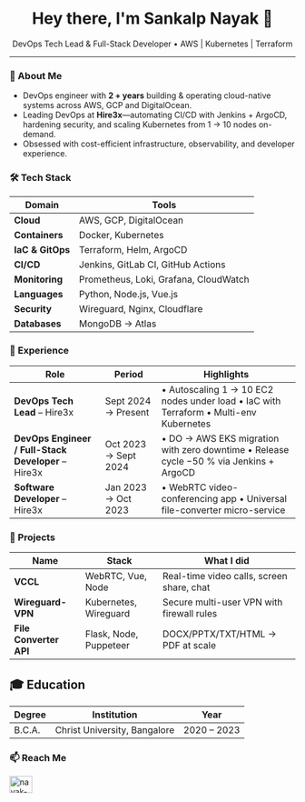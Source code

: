 <h1 align="center">Hey there, I'm <strong>Sankalp Nayak</strong> 👋</h1>

<p align="center">
DevOps Tech Lead & Full-Stack Developer • AWS | Kubernetes | Terraform
</p>

---

### 🚀 About Me
- DevOps engineer with **2 + years** building & operating cloud-native systems across AWS, GCP and DigitalOcean.  
- Leading DevOps at <b>Hire3x</b>—automating CI/CD with Jenkins + ArgoCD, hardening security, and scaling Kubernetes from 1 → 10 nodes on-demand.  
- Obsessed with cost-efficient infrastructure, observability, and developer experience.

### 🛠️ Tech Stack
| Domain | Tools |
| ------ | ----- |
| **Cloud** | AWS, GCP, DigitalOcean |
| **Containers** | Docker, Kubernetes |
| **IaC & GitOps** | Terraform, Helm, ArgoCD |
| **CI/CD** | Jenkins, GitLab CI, GitHub Actions |
| **Monitoring** | Prometheus, Loki, Grafana, CloudWatch |
| **Languages** | Python, Node.js, Vue.js |
| **Security** | Wireguard, Nginx, Cloudflare |
| **Databases** | MongoDB → Atlas |

### 💼 Experience
| Role | Period | Highlights |
| ---- | ------ | ---------- |
| **DevOps Tech Lead** – Hire3x | Sept 2024 → Present | • Autoscaling 1 → 10 EC2 nodes under load • IaC with Terraform • Multi-env Kubernetes |
| **DevOps Engineer / Full-Stack Developer** – Hire3x | Oct 2023 → Sept 2024 | • DO → AWS EKS migration with zero downtime • Release cycle −50 % via Jenkins + ArgoCD |
| **Software Developer** – Hire3x | Jan 2023 → Oct 2023 | • WebRTC video-conferencing app • Universal file-converter micro-service |

### 🔧 Projects
| Name | Stack | What I did |
| ---- | ----- | ---------- |
| **VCCL** | WebRTC, Vue, Node | Real-time video calls, screen share, chat |
| **Wireguard-VPN** | Kubernetes, Wireguard | Secure multi-user VPN with firewall rules |
| **File Converter API** | Flask, Node, Puppeteer | DOCX/PPTX/TXT/HTML → PDF at scale |



## 🎓 Education
| Degree | Institution | Year |
| ------ | ----------- | ---- |
| B.C.A. | Christ University, Bangalore | 2020 – 2023 |


### 📫 Reach Me
<p align="left">
<a href="https://linkedin.com/in/nayak-sankalp" target="blank"><img align="center" src="https://raw.githubusercontent.com/rahuldkjain/github-profile-readme-generator/master/src/images/icons/Social/linked-in-alt.svg" alt="nayak-sankalp" height="30" width="40" /></a>
</p>